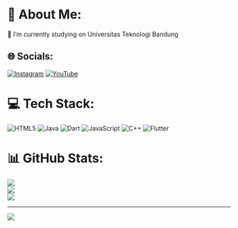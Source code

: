 # 💫 About Me:
🔭 I’m currently studying on Universitas Teknologi Bandung<br>


## 🌐 Socials:
[![Instagram](https://img.shields.io/badge/Instagram-%23E4405F.svg?logo=Instagram&logoColor=white)](https://instagram.com/hnxzlnut) [![YouTube](https://img.shields.io/badge/YouTube-%23FF0000.svg?logo=YouTube&logoColor=white)](https://youtube.com/@Eben00) 

# 💻 Tech Stack:
![HTML5](https://img.shields.io/badge/html5-%23E34F26.svg?style=for-the-badge&logo=html5&logoColor=white) ![Java](https://img.shields.io/badge/java-%23ED8B00.svg?style=for-the-badge&logo=openjdk&logoColor=white) ![Dart](https://img.shields.io/badge/dart-%230175C2.svg?style=for-the-badge&logo=dart&logoColor=white) ![JavaScript](https://img.shields.io/badge/javascript-%23323330.svg?style=for-the-badge&logo=javascript&logoColor=%23F7DF1E) ![C++](https://img.shields.io/badge/c++-%2300599C.svg?style=for-the-badge&logo=c%2B%2B&logoColor=white) ![Flutter](https://img.shields.io/badge/Flutter-%2302569B.svg?style=for-the-badge&logo=Flutter&logoColor=white)
# 📊 GitHub Stats:
![](https://github-readme-stats.vercel.app/api?username=hnxzl&theme=dark&hide_border=false&include_all_commits=false&count_private=false)<br/>
![](https://github-readme-streak-stats.herokuapp.com/?user=hnxzl&theme=dark&hide_border=false)<br/>
![](https://github-readme-stats.vercel.app/api/top-langs/?username=hnxzl&theme=dark&hide_border=false&include_all_commits=false&count_private=false&layout=compact)

---
[![](https://visitcount.itsvg.in/api?id=hnxzl&icon=0&color=0)](https://visitcount.itsvg.in)

<!-- Proudly created with GPRM ( https://gprm.itsvg.in ) -->
